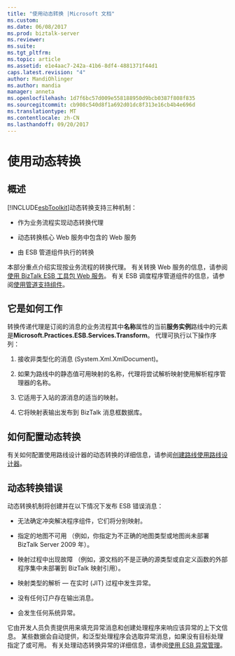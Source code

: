 ```yaml
---
title: "使用动态转换 |Microsoft 文档"
ms.custom: 
ms.date: 06/08/2017
ms.prod: biztalk-server
ms.reviewer: 
ms.suite: 
ms.tgt_pltfrm: 
ms.topic: article
ms.assetid: e1e4aac7-242a-41b6-8df4-4881371f44d1
caps.latest.revision: "4"
author: MandiOhlinger
ms.author: mandia
manager: anneta
ms.openlocfilehash: 1d7f6bc57d009e558188950d9bcb0387f808f835
ms.sourcegitcommit: cb908c540d8f1a692d01dc8f313e16cb4b4e696d
ms.translationtype: MT
ms.contentlocale: zh-CN
ms.lasthandoff: 09/20/2017
---
```

# <a name="using-dynamic-transformation"></a>使用动态转换
## <a name="overview"></a>概述  
 [!INCLUDE[esbToolkit](../includes/esbtoolkit-md.md)]动态转换支持三种机制：  
  
-   作为业务流程实现动态转换代理  
  
-   动态转换核心 Web 服务中包含的 Web 服务  
  
-   由 ESB 管道组件执行的转换  
  
 本部分重点介绍实现按业务流程的转换代理。 有关转换 Web 服务的信息，请参阅[使用 BizTalk ESB 工具包 Web 服务](../esb-toolkit/using-the-biztalk-esb-toolkit-web-services.md)。 有关 ESB 调度程序管道组件的信息，请参阅[使用管道支持组件](../esb-toolkit/using-the-pipeline-support-components.md)。  
  
## <a name="how-it-works"></a>它是如何工作  
 转换传递代理是订阅的消息的业务流程其中**名称**属性的当前**服务实例**路线中的元素是**Microsoft.Practices.ESB.Services.Transform**。 代理可执行以下操作序列：  
  
1.  接收非类型化的消息 (System.Xml.XmlDocument)。  
  
2.  如果为路线中的静态值可用映射的名称，代理将尝试解析映射使用解析程序管理器的名称。  
  
3.  它适用于入站的源消息的适当的映射。  
  
4.  它将映射表输出发布到 BizTalk 消息框数据库。  
  
## <a name="how-to-configure-dynamic-transformation"></a>如何配置动态转换  
 有关如何配置使用路线设计器的动态转换的详细信息，请参阅[创建路线使用路线设计器](../esb-toolkit/creating-itineraries-using-itinerary-designer.md)。  
  
## <a name="dynamic-transformation-errors"></a>动态转换错误  
 动态转换机制将创建并在以下情况下发布 ESB 错误消息：  
  
-   无法确定冲突解决程序组件，它们将分别映射。  
  
-   指定的地图不可用 （例如，你指定为不正确的地图类型或地图尚未部署 BizTalk Server 2009 年）。  
  
-   映射过程中出现故障 （例如，源文档的不是正确的源类型或自定义函数的外部程序集中未部署到 BizTalk 映射引用）。  
  
-   映射类型的解析 — 在实时 (JIT) 过程中发生异常。  
  
-   没有任何订户存在输出消息。  
  
-   会发生任何系统异常。  
  
 它由开发人员负责提供用来填充异常消息和创建处理程序来响应该异常的上下文信息。 某些数据会自动提供，和泛型处理程序会选取异常消息，如果没有目标处理指定了或可用。 有关处理动态转换异常的详细信息，请参阅[使用 ESB 异常管理](../esb-toolkit/using-esb-exception-management.md)。